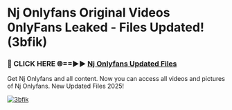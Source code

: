 # Nj Onlyfans Original Videos 0nlyFans Leaked - Files Updated! (3bfik)

<h3>🔴 CLICK HERE 🌐==►► <a href="https://tinyurl.com/ehrbuxhb" rel="nofollow">Nj Onlyfans Updated Files</a></h3>

Get Nj Onlyfans and all content. Now you can access all videos and pictures of Nj Onlyfans. New Updated Files 2025!

[![3bfik](https://i.imgur.com/lVYEuWS.gif)](https://tinyurl.com/ehrbuxhb)
